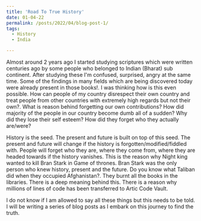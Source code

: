 ```yaml
---
title: 'Road To True History'
date: 01-04-22
permalink: /posts/2022/04/blog-post-1/
tags:
  - History
  - India

---
```


Almost around 2 years ago I started studying scriptures which were written centuries ago by some people who belonged to Indian (Bharat) sub continent. After studying these I'm confused, surprised, angry at the same time. Some of the findings in many fields which are being discovered today were already present in those books!. I was thinking how is this even possible. How can people of my country disrespect their own country and treat people from other countries with extremely high regards but not their own?. What is reason behind forgetting our own contributions? How did majority of the people in our country become dumb all of a sudden? Why did they lose their self esteem? How did they forget who they actually are/were?

History is the seed. The present and future is built on top of this seed. The present and future will change if the history is forgotten/modified/fiddled with. People will forget who they are, where they come from, where they are headed towards if the history vanishes. This is the reason why Night king wanted to kill Bran Stark in Game of thrones. Bran Stark was the only person who knew history, present and the future. Do you know what Taliban did when they occupied Afghanistan?. They burnt all the books in the libraries. There is a deep meaning behind this. There is a reason why millions of lines of code has been transferred to Artic Code Vault. 

I do not know if I am allowed to say all these things but this needs to be told. I will be writing a series of blog posts as I embark on this journey to find the truth. 

